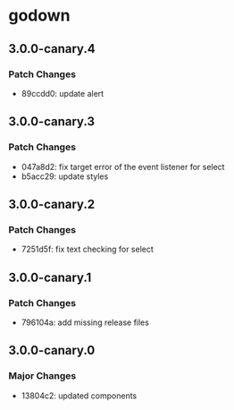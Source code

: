 # godown

## 3.0.0-canary.4

### Patch Changes

- 89ccdd0: update alert

## 3.0.0-canary.3

### Patch Changes

- 047a8d2: fix target error of the event listener for select
- b5acc29: update styles

## 3.0.0-canary.2

### Patch Changes

- 7251d5f: fix text checking for select

## 3.0.0-canary.1

### Patch Changes

- 796104a: add missing release files

## 3.0.0-canary.0

### Major Changes

- 13804c2: updated components
